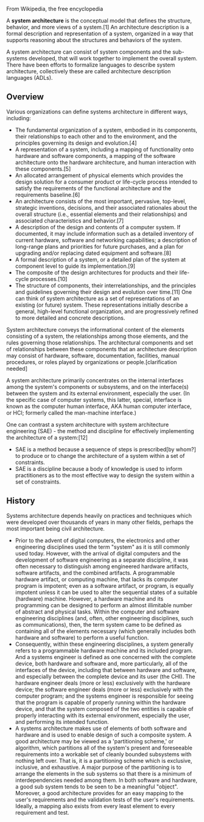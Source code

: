 From Wikipedia, the free encyclopedia

A **system architecture** is the conceptual model that defines the structure, behavior, and more views of a system.[1] An architecture description is a formal description and representation of a system, organized in a way that supports reasoning about the structures and behaviors of the system.

A system architecture can consist of system components and the sub-systems developed, that will work together to implement the overall system. There have been efforts to formalize languages to describe system architecture, collectively these are called architecture description languages (ADLs).

## Overview
Various organizations can define systems architecture in different ways, including:

* The fundamental organization of a system, embodied in its components, their relationships to each other and to the environment, and the principles governing its design and evolution.[4]
* A representation of a system, including a mapping of functionality onto hardware and software components, a mapping of the software architecture onto the hardware architecture, and human interaction with these components.[5]
* An allocated arrangement of physical elements which provides the design solution for a consumer product or life-cycle process intended to satisfy the requirements of the functional architecture and the requirements baseline.[6]
* An architecture consists of the most important, pervasive, top-level, strategic inventions, decisions, and their associated rationales about the overall structure (i.e., essential elements and their relationships) and associated characteristics and behavior.[7]
* A description of the design and contents of a computer system. If documented, it may include information such as a detailed inventory of current hardware, software and networking capabilities; a description of long-range plans and priorities for future purchases, and a plan for upgrading and/or replacing dated equipment and software.[8]
* A formal description of a system, or a detailed plan of the system at component level to guide its implementation.[9]
* The composite of the design architectures for products and their life-cycle processes.[10]
* The structure of components, their interrelationships, and the principles and guidelines governing their design and evolution over time.[11]
One can think of system architecture as a set of representations of an existing (or future) system. These representations initially describe a general, high-level functional organization, and are progressively refined to more detailed and concrete descriptions.

System architecture conveys the informational content of the elements consisting of a system, the relationships among those elements, and the rules governing those relationships. The architectural components and set of relationships between these components that an architecture description may consist of hardware, software, documentation, facilities, manual procedures, or roles played by organizations or people.[clarification needed]

A system architecture primarily concentrates on the internal interfaces among the system's components or subsystems, and on the interface(s) between the system and its external environment, especially the user. (In the specific case of computer systems, this latter, special, interface is known as the computer human interface, AKA human computer interface, or HCI; formerly called the man-machine interface.)

One can contrast a system architecture with system architecture engineering (SAE) - the method and discipline for effectively implementing the architecture of a system:[12]

* SAE is a method because a sequence of steps is prescribed[by whom?] to produce or to change the architecture of a system within a set of constraints.
* SAE is a discipline because a body of knowledge is used to inform practitioners as to the most effective way to design the system within a set of constraints.

## History
Systems architecture depends heavily on practices and techniques which were developed over thousands of years in many other fields, perhaps the most important being civil architecture.

* Prior to the advent of digital computers, the electronics and other engineering disciplines used the term "system" as it is still commonly used today. However, with the arrival of digital computers and the development of software engineering as a separate discipline, it was often necessary to distinguish among engineered hardware artifacts, software artifacts, and the combined artifacts. A programmable hardware artifact, or computing machine, that lacks its computer program is impotent; even as a software artifact, or program, is equally impotent unless it can be used to alter the sequential states of a suitable (hardware) machine. However, a hardware machine and its programming can be designed to perform an almost illimitable number of abstract and physical tasks. Within the computer and software engineering disciplines (and, often, other engineering disciplines, such as communications), then, the term system came to be defined as containing all of the elements necessary (which generally includes both hardware and software) to perform a useful function.
* Consequently, within these engineering disciplines, a system generally refers to a programmable hardware machine and its included program. And a systems engineer is defined as one concerned with the complete device, both hardware and software and, more particularly, all of the interfaces of the device, including that between hardware and software, and especially between the complete device and its user (the CHI). The hardware engineer deals (more or less) exclusively with the hardware device; the software engineer deals (more or less) exclusively with the computer program; and the systems engineer is responsible for seeing that the program is capable of properly running within the hardware device, and that the system composed of the two entities is capable of properly interacting with its external environment, especially the user, and performing its intended function.
* A systems architecture makes use of elements of both software and hardware and is used to enable design of such a composite system. A good architecture may be viewed as a 'partitioning scheme,' or algorithm, which partitions all of the system's present and foreseeable requirements into a workable set of cleanly bounded subsystems with nothing left over. That is, it is a partitioning scheme which is exclusive, inclusive, and exhaustive. A major purpose of the partitioning is to arrange the elements in the sub systems so that there is a minimum of interdependencies needed among them. In both software and hardware, a good sub system tends to be seen to be a meaningful "object". Moreover, a good architecture provides for an easy mapping to the user's requirements and the validation tests of the user's requirements. Ideally, a mapping also exists from every least element to every requirement and test.